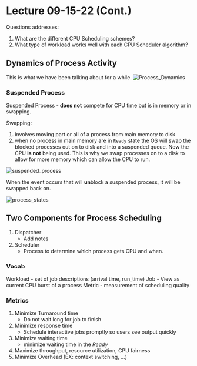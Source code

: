 # Lecture 09-15-22 (Cont.)
Questions addresses: 
1. What are the different CPU Scheduling schemes?
2. What type of workload works well with each CPU Scheduler algorithm?

## Dynamics of Process Activity
This is what we have been talking about for a while. 
![Process_Dynamics](/img/Process_Dynamics.png)

### Suspended Process
Suspended Process - **does not** compete for CPU time but is in memory or in swapping. 

Swapping:
1. involves moving part or all of a process from main memory to disk
2. when no process in main memory are in `Ready` state the OS will swap the blocked processes out on to disk and into a suspended queue. Now the CPU **is not** being used. This is why we swap processes on to a disk to allow for more memory which can allow the CPU to run. 
 
![suspended_process](/img/suspended_process.png)

When the event occurs that will **un**block a suspended process, it will be swapped back on. 

![process_states](/img/process_states.png)

## Two Components for Process Scheduling
1. Dispatcher
	+ Add notes
2. Scheduler
	+ Process to determine which process gets CPU and when.

### Vocab
Workload - set of job descriptions (arrival time, run_time)
Job - View as current CPU burst of a process 
Metric - measurement of scheduling quality


### Metrics
1. Minimize Turnaround time
	+ Do not wait long for job to finish
2. Minimize response time
	+ Schedule interactive jobs promptly so users see output quickly
3. Minimize waiting time
	+ minimize waiting time in the *Ready*
4. Maximize throughput, resource utilization, CPU fairness
5. Minimize Overhead (EX: context switching, ...)